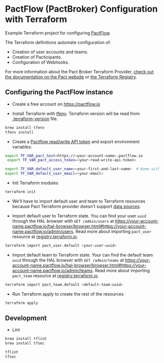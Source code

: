 # PactFlow (PactBroker) Configuration with Terraform

Example Terraform project for configuring [PactFlow](https://pactflow.io/).

The Terraform definitions automate configuration of:

- Creation of user accounts and teams.
- Creation of Pacticipants.
- Configuration of Webhooks.

For more information about the Pact Broker Terraform Provider,
[check out the documentation on the Pact website](https://docs.pact.io/pact_broker/terraform_provider) or
[the Terraform Registry](https://registry.terraform.io/providers/pactflow/pact).

## Configuring the PactFlow instance

- Create a free account on <https://pactflow.io>

- Install Terraform with [tfenv](https://github.com/tfutils/tfenv).
  Terraform version will be read from [.terraform-version](.terraform-version) file.

```bash
brew install tfenv
tfenv install
```

- Create a [Pactflow read/write API token](https://docs.pactflow.io/#configuring-your-api-token)
  and export environment variables:

```bash
export TF_VAR_pact_host=https://<your-account-name>.pactflow.io
 export TF_VAR_pact_access_token=<your-read-write-api-token>

export TF_VAR_default_user_name=<your-first-and-last-name>  # Name with which you registered on pactflow.io
export TF_VAR_default_user_email=<your-email>
```

- Init Terraform modules

```bash
terraform init
```

- We'll have to import default user and team to Terraform resources because Pact Terraform provider
  doesn't support [data sources](https://developer.hashicorp.com/terraform/language/data-sources).

- Import default user to Terraform state.
  You can find your user `uuid` through the HAL browser with `GET /admin/users` at
  <https://your-account-name.pactflow.io/hal-browser/browser.html#https://your-account-name.pactflow.io/admin/users>.
  Read more about importing `pact_user` resource at
  [registry.terraform.io](https://registry.terraform.io/providers/pactflow/pact/latest/docs/resources/user#importing).

```bash
terraform import pact_user.default <your-user-uuid>
```

- Import default team to Terraform state.
  Your can find the default team `uuid` through the HAL browser with `GET /admin/teams` at
  <https://your-account-name.pactflow.io/hal-browser/browser.html#https://your-account-name.pactflow.io/admin/teams>.
  Read more about importing `pact_team` resource at
  [registry.terraform.io](https://registry.terraform.io/providers/pactflow/pact/latest/docs/resources/team#importing).

```bash
terraform import pact_team.default <default-team-uuid>
```

- Run Terraform apply to create the rest of the resources

```bash
terraform apply
```

## Development

- Lint

```bash
brew install tflint
brew install tfsec

tflint
tfsec
```
